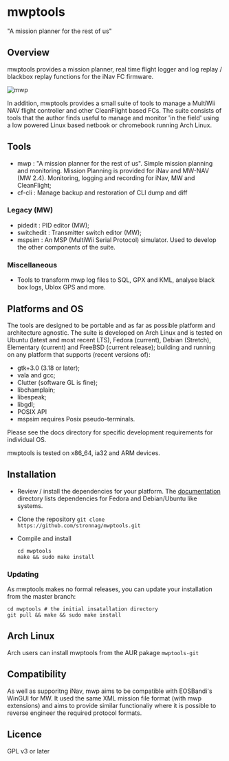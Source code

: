 mwptools
========

"A mission planner for the rest of us"

## Overview

mwptools provides a mission planner, real time flight logger and log
replay / blackbox replay functions for the iNav FC firmware.

![mwp](https://raw.githubusercontent.com/wiki/stronnag/mwptools/images/ltm-normal.png)

In addition, mwptools provides a small suite of tools to manage a MultiWii NAV flight controller and other CleanFlight based FCs. The suite consists of tools that the author finds useful to manage and monitor 'in the field' using a low powered Linux based netbook or chromebook running Arch Linux.

## Tools

 * mwp : "A mission planner for the rest of us". Simple mission
   planning and monitoring. Mission Planning is provided for iNav and
   MW-NAV (MW 2.4). Monitoring, logging and recording for iNav, MW and
   CleanFlight;
 * cf-cli : Manage backup and restoration of CLI dump and diff

### Legacy (MW)

 * pidedit : PID editor (MW);
 * switchedit : Transmitter switch editor (MW);
 * mspsim : An MSP (MultiWii Serial Protocol) simulator. Used to develop the other components of the suite.

 ### Miscellaneous

 * Tools to transform mwp log files to SQL, GPX and KML, analyse black box logs, Ublox GPS and more.

## Platforms and OS

The tools are designed to be portable and as far as possible platform
and architecture agnostic. The suite is developed on Arch Linux and is
tested on Ubuntu (latest and most recent LTS), Fedora (current),
Debian (Stretch), Elementary (current) and
FreeBSD (current release); building and running on any platform that
supports (recent versions of):

 * gtk+3.0 (3.18 or later);
 * vala and gcc;
 * Clutter (software GL is fine);
 * libchamplain;
 * libespeak;
 * libgdl;
 * POSIX API
 * mspsim requires Posix pseudo-terminals.

Please see the docs directory for specific development requirements
for individual OS.

mwptools is tested on x86_64, ia32 and ARM devices.

## Installation

* Review / install the dependencies for your platform. The
  [documentation](docs/) directory lists dependencies for Fedora and
  Debian/Ubuntu like systems.

* Clone the repository `git clone https://github.com/stronnag/mwptools.git`

* Compile and install
  ````
  cd mwptools
  make && sudo make install
  ````

### Updating

As mwptools makes no formal releases, you can update your installation
from the master branch:

````
cd mwptools # the initial insatallation directory
git pull && make && sudo make install

````

## Arch Linux

Arch users can install mwptools from the AUR pakage `mwptools-git`

## Compatibility

As well as supporitng iNav, mwp aims to be compatible with EOSBandi's
WinGUI for MW. It used the same XML mission file format (with mwp
extensions) and aims to provide similar functionaliy where it is
possible to reverse engineer the required protocol formats.

## Licence

GPL v3 or later
